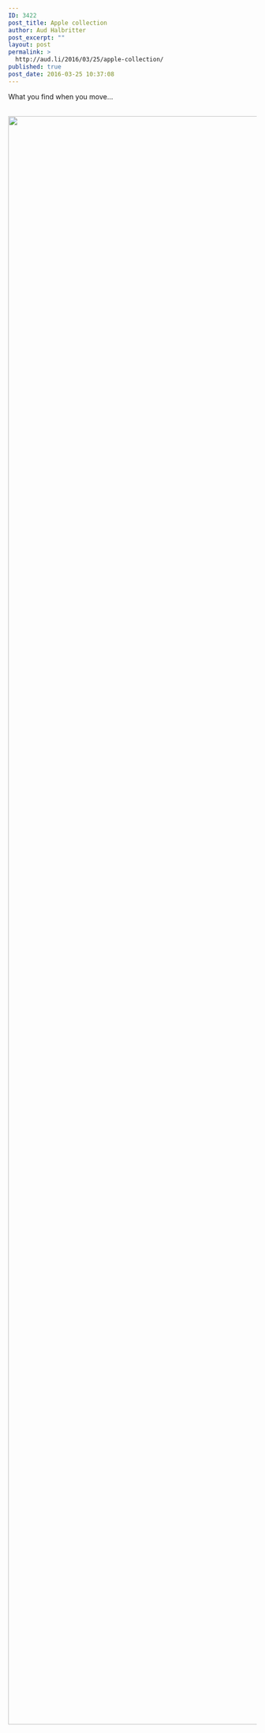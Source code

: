 ```yaml
---
ID: 3422
post_title: Apple collection
author: Aud Halbritter
post_excerpt: ""
layout: post
permalink: >
  http://aud.li/2016/03/25/apple-collection/
published: true
post_date: 2016-03-25 10:37:08
---
```

What you find when you move...

&nbsp;<a href="http://aud.li/wp-content/uploads/2016/03/img_1426.jpg"><img width="2448" height="3264" alt="" src="http://aud.li/wp-content/uploads/2016/03/img_1426.jpg" title="" class="size-custom"></a>&nbsp;